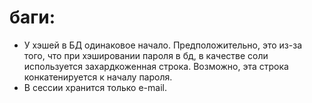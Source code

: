 # баги:
+ У хэшей в БД одинаковое начало. Предположительно, это из-за того, что при хэшировании пароля в бд, в качестве соли используется захардкоженная строка. Возможно, эта строка конкатенируется к началу пароля.
+ В сессии хранится только e-mail.